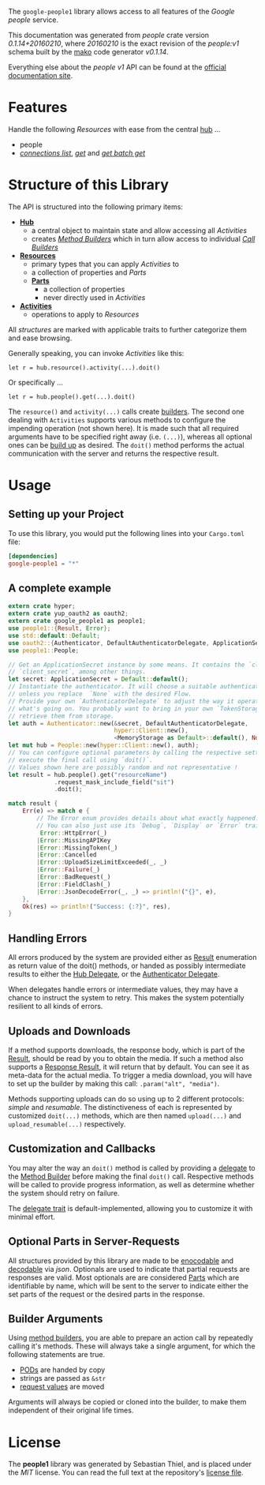 <!---
DO NOT EDIT !
This file was generated automatically from 'src/mako/api/README.md.mako'
DO NOT EDIT !
-->
The `google-people1` library allows access to all features of the *Google people* service.

This documentation was generated from *people* crate version *0.1.14+20160210*, where *20160210* is the exact revision of the *people:v1* schema built by the [mako](http://www.makotemplates.org/) code generator *v0.1.14*.

Everything else about the *people* *v1* API can be found at the
[official documentation site](https://developers.google.com/people/).
# Features

Handle the following *Resources* with ease from the central [hub](http://byron.github.io/google-apis-rs/google_people1/struct.People.html) ... 

* people
 * [*connections list*](http://byron.github.io/google-apis-rs/google_people1/struct.PeopleConnectionListCall.html), [*get*](http://byron.github.io/google-apis-rs/google_people1/struct.PeopleGetCall.html) and [*get batch get*](http://byron.github.io/google-apis-rs/google_people1/struct.PeopleGetBatchGetCall.html)




# Structure of this Library

The API is structured into the following primary items:

* **[Hub](http://byron.github.io/google-apis-rs/google_people1/struct.People.html)**
    * a central object to maintain state and allow accessing all *Activities*
    * creates [*Method Builders*](http://byron.github.io/google-apis-rs/google_people1/trait.MethodsBuilder.html) which in turn
      allow access to individual [*Call Builders*](http://byron.github.io/google-apis-rs/google_people1/trait.CallBuilder.html)
* **[Resources](http://byron.github.io/google-apis-rs/google_people1/trait.Resource.html)**
    * primary types that you can apply *Activities* to
    * a collection of properties and *Parts*
    * **[Parts](http://byron.github.io/google-apis-rs/google_people1/trait.Part.html)**
        * a collection of properties
        * never directly used in *Activities*
* **[Activities](http://byron.github.io/google-apis-rs/google_people1/trait.CallBuilder.html)**
    * operations to apply to *Resources*

All *structures* are marked with applicable traits to further categorize them and ease browsing.

Generally speaking, you can invoke *Activities* like this:

```Rust,ignore
let r = hub.resource().activity(...).doit()
```

Or specifically ...

```ignore
let r = hub.people().get(...).doit()
```

The `resource()` and `activity(...)` calls create [builders][builder-pattern]. The second one dealing with `Activities` 
supports various methods to configure the impending operation (not shown here). It is made such that all required arguments have to be 
specified right away (i.e. `(...)`), whereas all optional ones can be [build up][builder-pattern] as desired.
The `doit()` method performs the actual communication with the server and returns the respective result.

# Usage

## Setting up your Project

To use this library, you would put the following lines into your `Cargo.toml` file:

```toml
[dependencies]
google-people1 = "*"
```

## A complete example

```Rust
extern crate hyper;
extern crate yup_oauth2 as oauth2;
extern crate google_people1 as people1;
use people1::{Result, Error};
use std::default::Default;
use oauth2::{Authenticator, DefaultAuthenticatorDelegate, ApplicationSecret, MemoryStorage};
use people1::People;

// Get an ApplicationSecret instance by some means. It contains the `client_id` and 
// `client_secret`, among other things.
let secret: ApplicationSecret = Default::default();
// Instantiate the authenticator. It will choose a suitable authentication flow for you, 
// unless you replace  `None` with the desired Flow.
// Provide your own `AuthenticatorDelegate` to adjust the way it operates and get feedback about 
// what's going on. You probably want to bring in your own `TokenStorage` to persist tokens and
// retrieve them from storage.
let auth = Authenticator::new(&secret, DefaultAuthenticatorDelegate,
                              hyper::Client::new(),
                              <MemoryStorage as Default>::default(), None);
let mut hub = People::new(hyper::Client::new(), auth);
// You can configure optional parameters by calling the respective setters at will, and
// execute the final call using `doit()`.
// Values shown here are possibly random and not representative !
let result = hub.people().get("resourceName")
             .request_mask_include_field("sit")
             .doit();

match result {
    Err(e) => match e {
        // The Error enum provides details about what exactly happened.
        // You can also just use its `Debug`, `Display` or `Error` traits
         Error::HttpError(_)
        |Error::MissingAPIKey
        |Error::MissingToken(_)
        |Error::Cancelled
        |Error::UploadSizeLimitExceeded(_, _)
        |Error::Failure(_)
        |Error::BadRequest(_)
        |Error::FieldClash(_)
        |Error::JsonDecodeError(_, _) => println!("{}", e),
    },
    Ok(res) => println!("Success: {:?}", res),
}

```
## Handling Errors

All errors produced by the system are provided either as [Result](http://byron.github.io/google-apis-rs/google_people1/enum.Result.html) enumeration as return value of 
the doit() methods, or handed as possibly intermediate results to either the 
[Hub Delegate](http://byron.github.io/google-apis-rs/google_people1/trait.Delegate.html), or the [Authenticator Delegate](http://byron.github.io/google-apis-rs/google_people1/../yup-oauth2/trait.AuthenticatorDelegate.html).

When delegates handle errors or intermediate values, they may have a chance to instruct the system to retry. This 
makes the system potentially resilient to all kinds of errors.

## Uploads and Downloads
If a method supports downloads, the response body, which is part of the [Result](http://byron.github.io/google-apis-rs/google_people1/enum.Result.html), should be
read by you to obtain the media.
If such a method also supports a [Response Result](http://byron.github.io/google-apis-rs/google_people1/trait.ResponseResult.html), it will return that by default.
You can see it as meta-data for the actual media. To trigger a media download, you will have to set up the builder by making
this call: `.param("alt", "media")`.

Methods supporting uploads can do so using up to 2 different protocols: 
*simple* and *resumable*. The distinctiveness of each is represented by customized 
`doit(...)` methods, which are then named `upload(...)` and `upload_resumable(...)` respectively.

## Customization and Callbacks

You may alter the way an `doit()` method is called by providing a [delegate](http://byron.github.io/google-apis-rs/google_people1/trait.Delegate.html) to the 
[Method Builder](http://byron.github.io/google-apis-rs/google_people1/trait.CallBuilder.html) before making the final `doit()` call. 
Respective methods will be called to provide progress information, as well as determine whether the system should 
retry on failure.

The [delegate trait](http://byron.github.io/google-apis-rs/google_people1/trait.Delegate.html) is default-implemented, allowing you to customize it with minimal effort.

## Optional Parts in Server-Requests

All structures provided by this library are made to be [enocodable](http://byron.github.io/google-apis-rs/google_people1/trait.RequestValue.html) and 
[decodable](http://byron.github.io/google-apis-rs/google_people1/trait.ResponseResult.html) via *json*. Optionals are used to indicate that partial requests are responses 
are valid.
Most optionals are are considered [Parts](http://byron.github.io/google-apis-rs/google_people1/trait.Part.html) which are identifiable by name, which will be sent to 
the server to indicate either the set parts of the request or the desired parts in the response.

## Builder Arguments

Using [method builders](http://byron.github.io/google-apis-rs/google_people1/trait.CallBuilder.html), you are able to prepare an action call by repeatedly calling it's methods.
These will always take a single argument, for which the following statements are true.

* [PODs][wiki-pod] are handed by copy
* strings are passed as `&str`
* [request values](http://byron.github.io/google-apis-rs/google_people1/trait.RequestValue.html) are moved

Arguments will always be copied or cloned into the builder, to make them independent of their original life times.

[wiki-pod]: http://en.wikipedia.org/wiki/Plain_old_data_structure
[builder-pattern]: http://en.wikipedia.org/wiki/Builder_pattern
[google-go-api]: https://github.com/google/google-api-go-client

# License
The **people1** library was generated by Sebastian Thiel, and is placed 
under the *MIT* license.
You can read the full text at the repository's [license file][repo-license].

[repo-license]: https://github.com/Byron/google-apis-rs/LICENSE.md
